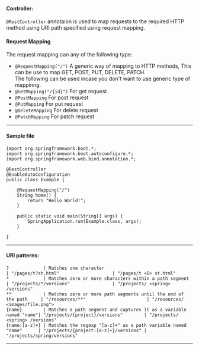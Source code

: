 #### Controller:
  `@RestController` annotaion is used to map requests to the required HTTP method using URI path specified using request mapping.  

#### Request Mapping
The request mapping can any of the following type:  
 - `@RequestMapping("/")`              A generic way of mapping to HTTP methods, This can be use to map GET, POST, PUT, DELETE, PATCH.   
 The following can be used incase you don't want to use generic type of mappinng.  
 - `@GetMapping("/{id}")`              For get request    
 - `@PostMapping`                      For post request   
 - `@PutMapping`                       For put request   
 - `@DeleteMapping`                    For delete request   
 - `@PatchMapping`                     For patch request   
____
#### Sample file
```
import org.springframework.boot.*;
import org.springframework.boot.autoconfigure.*;
import org.springframework.web.bind.annotation.*;

@RestController
@EnableAutoConfiguration
public class Example {

    @RequestMapping("/")
    String home() {
        return "Hello World!";
    }

    public static void main(String[] args) {
        SpringApplication.run(Example.class, args);
    }

}
``` 
____
#### URI patterns:
```
?             | Matches one character                                            | "/pages/t?st.html"                    | "/pages/t <E> st.html"
*             | Matches zero or more characters within a path segment            | "/projects/*/versions"                | "/projects/ <spring> /versions"
**            | Matches zero or more path segments until the end of the path     | "/resources/**"                       | "/resources/ <images/file.png">
{name}        | Matches a path segment and captures it as a variable named "name"| "/projects/{project}/versions"        | "/projects/ <spring> /versions"
{name:[a-z]+} | Matches the regexp "[a-z]+" as a path variable named "name"      | "/projects/{project:[a-z]+}/versions" | "/projects/spring/versions"
```  
____


